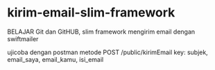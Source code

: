 # kirim-email-slim-framework
BELAJAR Git dan GitHUB,
slim framework mengirim email dengan swiftmailer

ujicoba dengan postman metode POST
/public/kirimEmail
key:
subjek,
email_saya,
email_kamu,
isi_email
